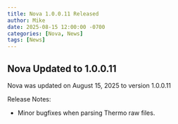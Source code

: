 ```yaml
---
title: Nova 1.0.0.11 Released
author: Mike
date: 2025-08-15 12:00:00 -0700
categories: [Nova, News]
tags: [News]
---
```


## Nova Updated to 1.0.0.11 

Nova was updated on August 15, 2025 to version 1.0.0.11

Release Notes:
* Minor bugfixes when parsing Thermo raw files.
